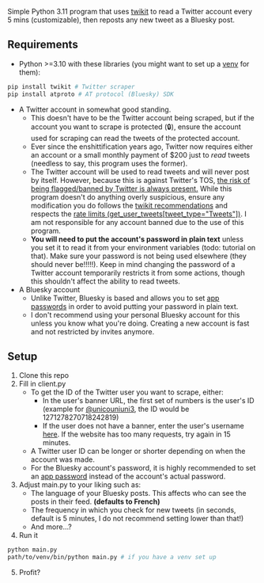 Simple Python 3.11 program that uses [twikit](https://github.com/d60/twikit) to read a Twitter account every 5 mins (customizable), then reposts any new tweet as a Bluesky post.

## Requirements
- Python >=3.10 with these libraries (you might want to set up a [venv](https://docs.python.org/3/library/venv.html) for them):
```bash
pip install twikit # Twitter scraper
pip install atproto # AT protocol (Bluesky) SDK
```
- A Twitter account in somewhat good standing.
    - This doesn't have to be the Twitter account being scraped, but if the account you want to scrape is protected (🔒), ensure the account used for scraping can read the tweets of the protected account.
    - Ever since the enshittification years ago, Twitter now requires either an account or a small monthly payment of $200 just to *read* tweets (needless to say, this program uses the former).
    - The Twitter account will be used to read tweets and will never post by itself. However, because this is against Twitter's TOS, <ins>the risk of being flagged/banned by Twitter is always present.</ins> While this program doesn't do anything overly suspicious, ensure any modification you do follows the [twikit recommendations](https://github.com/d60/twikit/blob/main/ToProtectYourAccount.md) and respects the [rate limits (get_user_tweets[tweet_type="Tweets"])](https://github.com/d60/twikit/blob/main/ratelimits.md#L72). I am not responsible for any account banned due to the use of this program.
    - **You will need to put the account's password in plain text** unless you set it to read it from your environment variables (todo: tutorial on that). Make sure your password is not being used elsewhere (they should never be!!!!!). Keep in mind changing the password of a Twitter account temporarily restricts it from some actions, though this shouldn't affect the ability to read tweets.
- A Bluesky account
    - Unlike Twitter, Bluesky is based and allows you to set [app passwords](https://bsky.app/settings/app-passwords) in order to avoid putting your password in plain text.
    - I don't recommend using your personal Bluesky account for this unless you know what you're doing. Creating a new account is fast and not restricted by invites anymore.

## Setup
1. Clone this repo
2. Fill in client.py
    - To get the ID of the Twitter user you want to scrape, either:
        - In the user's banner URL, the first set of numbers is the user's ID (example for [@unicouniuni3](https://pbs.twimg.com/profile_banners/1271278270718242819/1705494722/1500x500), the ID would be 1271278270718242819)
        - If the user does not have a banner, enter the user's username [here](https://ilo.so/twitter-id/). If the website has too many requests, try again in 15 minutes.
    - A Twitter user ID can be longer or shorter depending on when the account was made.
    - For the Bluesky account's password, it is highly recommended to set an [app password](https://bsky.app/settings/app-passwords) instead of the account's actual password.
3. Adjust main.py to your liking such as:
    - The language of your Bluesky posts. This affects who can see the posts in their feed. **(defaults to French)**
    - The frequency in which you check for new tweets (in seconds, default is 5 minutes, I do not recommend setting lower than that!)
    - And more...?
4. Run it
```bash
python main.py
path/to/venv/bin/python main.py # if you have a venv set up
```
5. Profit?
